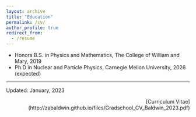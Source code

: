```yaml
---
layout: archive
title: "Education"
permalink: /cv/
author_profile: true
redirect_from:
  - /resume
---
```



* Honors B.S. in Physics and Mathematics, The College of William and Mary, 2019
* Ph.D in Nuclear and Particle Physics, Carnegie Mellon University, 2026 (expected)

_________________
Updated: January, 2023  
<p align="right">
  [Curriculum Vitae](http://zabaldwin.github.io/files/Gradschool_CV_Baldwin_2023.pdf)
</p>




